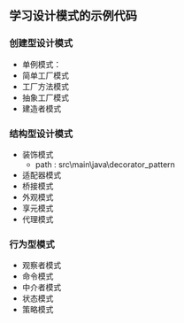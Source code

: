 ## 学习设计模式的示例代码
### 创建型设计模式
- 单例模式：
- 简单工厂模式
- 工厂方法模式
- 抽象工厂模式
- 建造者模式
### 结构型设计模式
- 装饰模式
    - path : src\main\java\decorator_pattern
- 适配器模式
- 桥接模式
- 外观模式
- 享元模式
- 代理模式
### 行为型模式
- 观察者模式
- 命令模式
- 中介者模式
- 状态模式
- 策略模式
